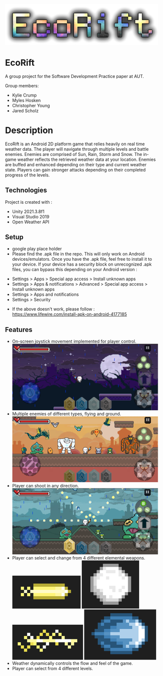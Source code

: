 ![EcoRiftLogo](Images/NewLogoTestSolo.png)

# EcoRift
 A group project for the Software Development Practice paper at AUT.

Group members:
- Kylie Crump
- Myles Hosken
- Christopher Young
- Jared Scholz

# Description
EcoRift is an Android 2D platform game that relies heavily on real time weather data. The player will navigate through multiple levels and battle enemies. Enemies are comprised of Sun, Rain, Storm and Snow. The in-game weather reflects the retrieved weather data at your location. Enemies are buffed and enhanced depending on their type and current weather state. Players can gain stronger attacks depending on their completed progress of the levels. 

## Technologies
Project is created with :
* Unity 2021.3.8f1
* Visual Studio 2019
* Open Weather API

## Setup
* google play place holder
* Please find the .apk file in the repo. This will only work on Android devices/emulators. Once you have the .apk file, feel free to install it to your device. If your device has a security block on unrecognized .apk files, you can bypass this depending on your Android version :
- Settings > Apps > Special app access > Install unknown apps
- Settings > Apps & notifications > Advanced > Special app access > Install unknown apps
- Settings > Apps and notifications
- Settings > Security
* If the above doesn't work, please follow : https://www.lifewire.com/install-apk-on-android-4177185

## Features
- On-screen joystick movement implemented for player control.
 ![MovementDemo](Images/movement.png)
- Multiple enemies of different types, flying and ground.
 ![Enemies](Images/enemies.png)
- Player can shoot in any direction.
 ![Shooting](Images/shooting.png)
- Player can select and change from 4 different elemental weapons.
![Sunbullet](Images/sunbullet.png) ![Snowbullet](Images/snowbullet.png) ![Stormbullet](Images/stormbullet.png) ![Waterbullet](Images/waterbullet.png)
- Weather dynamically controls the flow and feel of the game.
- Player can select from 4 different levels.
